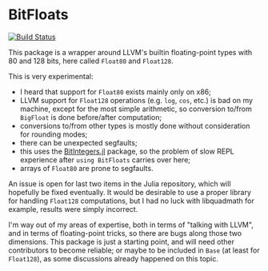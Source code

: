 # BitFloats

[![Build Status](https://travis-ci.org/rfourquet/BitFloats.jl.svg?branch=master)](https://travis-ci.org/rfourquet/BitFloats.jl)

This package is a wrapper around LLVM's builtin floating-point types with 80 and 128 bits, here called `Float80` and `Float128`.

This is very experimental:
+ I heard that support for `Float80` exists mainly only on x86;
+ LLVM support for `Float128` operations (e.g. `log`, `cos`, etc.) is bad on my machine, except for
  the most simple arithmetic, so conversion to/from `BigFloat` is done before/after computation;
+ conversions to/from other types is mostly done without consideration for rounding modes;
+ there can be unexpected segfaults;
+ this uses the [BitIntegers.jl](https://github.com/rfourquet/BitIntegers.jl) package,
  so the problem of slow REPL experience after `using BitFloats` carries over here;
+ arrays of `Float80` are prone to segfaults.

An issue is open for last two items in the Julia repository, which will hopefully be fixed eventually.
It would be desirable to use a proper library for handling `Float128` computations, but I had no luck
with libquadmath for example, results were simply incorrect.

I'm way out of my areas of expertise, both in terms of "talking with LLVM",
and in terms of floating-point tricks, so there are bugs along those two dimensions.
This package is just a starting point, and will need other contributors to become reliable;
or maybe to be included in `Base` (at least for `Float128`), as some discussions already
happened on this topic.
